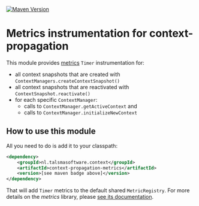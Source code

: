 [![Maven Version][maven-img]][maven] 

# Metrics instrumentation for context-propagation

This module provides [metrics] `Timer` instrumentation for:
 - all context snapshots that are created with `ContextManagers.createContextSnapshot()` 
 - all context snapshots that are reactivated with `ContextSnapshot.reactivate()`
 - for each specific `ContextManager`:
   - calls to `ContextManager.getActiveContext` and
   - calls to `ContextManager.initializeNewContext`
   
## How to use this module

All you need to do is add it to your classpath:
  ```xml
  <dependency>
      <groupId>nl.talsmasoftware.context</groupId>
      <artifactId>context-propagation-metrics</artifactId>
      <version>[see maven badge above]</version>
  </dependency>
  ```  

That will add `Timer` metrics to the default shared `MetricRegistry`.
For more details on the _metrics_ library, please [see its documentation][metrics].


  [maven-img]: https://img.shields.io/maven-central/v/nl.talsmasoftware.context/context-propagation
  [maven]: http://mvnrepository.com/artifact/nl.talsmasoftware.context/context-propagation-metrics
  [metrics]: https://metrics.dropwizard.io/
